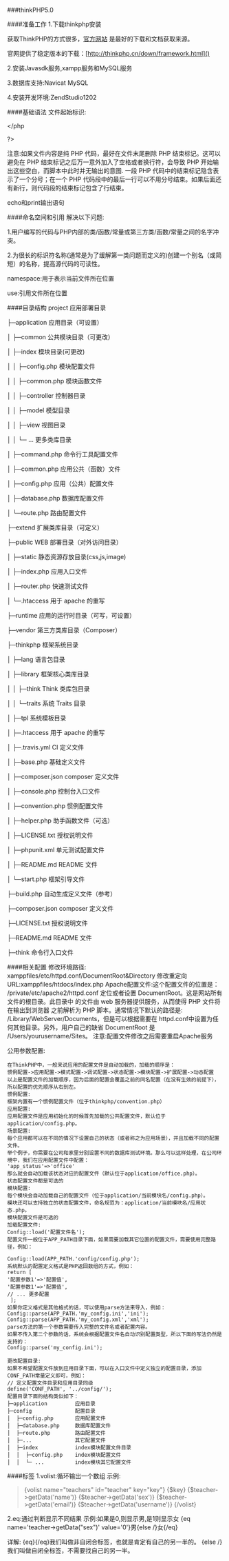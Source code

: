 ###thinkPHP5.0


####准备工作
1.下载thinkphp安装

获取ThinkPHP的方式很多，[官方网站](http://thinkphp.cn) 是最好的下载和文档获取来源。

官网提供了稳定版本的下载：[http://thinkphp.cn/down/framework.html]()

2.安装Javasdk服务,xampp服务和MySQL服务


3.数据库支持:Navicat MySQL

4.安装开发环境:ZendStudio1202

####基础语法
文件起始标识:

</php

?>

注意:如果文件内容是纯 PHP 代码，最好在文件末尾删除 PHP 结束标记。这可以避免在 PHP 结束标记之后万一意外加入了空格或者换行符，会导致 PHP 开始输出这些空白，而脚本中此时并无输出的意图.
一段 PHP 代码中的结束标记隐含表示了一个分号；在一个 PHP 代码段中的最后一行可以不用分号结束。如果后面还有新行，则代码段的结束标记包含了行结束。


echo和print输出语句


####命名空间和引用
解决以下问题:

1.用户编写的代码与PHP内部的类/函数/常量或第三方类/函数/常量之间的名字冲突。

2.为很长的标识符名称(通常是为了缓解第一类问题而定义的)创建一个别名（或简短）的名称，提高源代码的可读性。

namespace:用于表示当前文件所在位置

use:引用文件所在位置

####目录结构
project  应用部署目录

├─application           应用目录（可设置）

│  ├─common             公共模块目录（可更改）

│  ├─index              模块目录(可更改)

│  │  ├─config.php      模块配置文件

│  │  ├─common.php      模块函数文件

│  │  ├─controller      控制器目录

│  │  ├─model           模型目录

│  │  ├─view            视图目录

│  │  └─ ...            更多类库目录

│  ├─command.php        命令行工具配置文件

│  ├─common.php         应用公共（函数）文件

│  ├─config.php         应用（公共）配置文件

│  ├─database.php       数据库配置文件

│  └─route.php          路由配置文件

├─extend                扩展类库目录（可定义）

├─public                WEB 部署目录（对外访问目录）

│  ├─static             静态资源存放目录(css,js,image)

│  ├─index.php          应用入口文件

│  ├─router.php         快速测试文件

│  └─.htaccess          用于 apache 的重写

├─runtime               应用的运行时目录（可写，可设置）

├─vendor                第三方类库目录（Composer）

├─thinkphp              框架系统目录

│  ├─lang               语言包目录

│  ├─library            框架核心类库目录

│  │  ├─think           Think 类库包目录

│  │  └─traits          系统 Traits 目录

│  ├─tpl                系统模板目录

│  ├─.htaccess          用于 apache 的重写

│  ├─.travis.yml        CI 定义文件

│  ├─base.php           基础定义文件

│  ├─composer.json      composer 定义文件

│  ├─console.php        控制台入口文件

│  ├─convention.php     惯例配置文件

│  ├─helper.php         助手函数文件（可选）

│  ├─LICENSE.txt        授权说明文件

│  ├─phpunit.xml        单元测试配置文件

│  ├─README.md          README 文件

│  └─start.php          框架引导文件

├─build.php             自动生成定义文件（参考）

├─composer.json         composer 定义文件

├─LICENSE.txt           授权说明文件

├─README.md             README 文件

├─think                 命令行入口文件


####相关配置
	修改环境路径:
	xamppfiles/etc/httpd.conf/DocumentRoot&Directory
	修改重定向URL:xamppfiles/htdocs/index.php
	Apache配置文件:这个配置文件的位置是：
	/private/etc/apache2/httpd.conf
	定位或者设置 DocumentRoot。这是网站所有文件的根目录。此目录中	的文件由 web 服务器提供服务，从而使得 PHP 文件将在输出到浏览器	之前解析为 PHP 脚本。通常情况下默认的路径是:
	 /Library/WebServer/Documents，但是可以根据需要在 	httpd.conf中设置为任何其他目录。另外，用户自己的缺省 	DocumentRoot 是 /Users/yourusername/Sites。
	注意:配置文件修改之后需要重启Apache服务


公用参数配置:
		
	在ThinkPHP中，一般来说应用的配置文件是自动加载的，加载的顺序是：
	惯例配置->应用配置->模式配置->调试配置->状态配置->模块配置->扩展配置->动态配置
	以上是配置文件的加载顺序，因为后面的配置会覆盖之前的同名配置（在没有生效的前提下），所以配置的优先顺序从右到左。
	惯例配置:
	框架内置有一个惯例配置文件（位于thinkphp/convention.php）
	应用配置:
	应用配置文件是应用初始化的时候首先加载的公共配置文件，默认位于application/config.php。
	场景配置:
	每个应用都可以在不同的情况下设置自己的状态（或者称之为应用场景），并且加载不同的配置文件。
	举个例子，你需要在公司和家里分别设置不同的数据库测试环境。那么可以这样处理，在公司环境中，我们在应用配置文件中配置：
	'app_status'=>'office'
	那么就会自动加载该状态对应的配置文件（默认位于application/office.php）。
	状态配置文件都是可选的
	模块配置:
	每个模块会自动加载自己的配置文件（位于application/当前模块名/config.php）。
	模块还可以支持独立的状态配置文件，命名规范为：application/当前模块名/应用状态.php。
	模块配置文件是可选的
	加载配置文件:
	Config::load('配置文件名');
	配置文件一般位于APP_PATH目录下面，如果需要加载其它位置的配置文件，需要使用完整路径，例如：

	Config::load(APP_PATH.'config/config.php');
	系统默认的配置定义格式是PHP返回数组的方式，例如：
	return [
    '配置参数1'=>'配置值',
    '配置参数1'=>'配置值',
    // ... 更多配置
	 ];
	如果你定义格式是其他格式的话，可以使用parse方法来导入，例如：
	Config::parse(APP_PATH.'my_config.ini','ini');
	Config::parse(APP_PATH.'my_config.xml','xml');
	parse方法的第一个参数需要传入完整的文件名或者配置内容。
	如果不传入第二个参数的话，系统会根据配置文件名自动识别配置类型，所以下面的写法仍然是支持的：
	Config::parse('my_config.ini');
	
	更改配置目录:
	如果不希望配置文件放到应用目录下面，可以在入口文件中定义独立的配置目录，添加CONF_PATH常量定义即可，例如：
	// 定义配置文件目录和应用目录同级
	define('CONF_PATH', '../config/');
	配置目录下面的结构类似如下：
	├─application         应用目录
	├─config              配置目录
	│  ├─config.php       应用配置文件
	│  ├─database.php     数据库配置文件
	│  ├─route.php        路由配置文件
	│  ├─...              其它配置文件
	│  ├─index            index模块配置文件目录
	│  │  ├─config.php    index模块配置文件
	│  │  └─ ...          index模块其它配置文件




####标签
1.volist:循环输出一个数组
示例:
>{volist name="teachers" id="teacher" key="key"}
 	<tr>
    <td>{$key}</td>
    <td>{$teacher->getData('name')}</td>
    <td>{$teacher->getData('sex')}</td>
    <td>{$teacher->getData('email')}</td>
    <td>{$teacher->getData('username')}</td>
{/volist}

2.eq:通过判断显示不同结果
示例:如果是0,则显示男,是1则显示女
{eq name='teacher->getData("sex")' value='0'}男{else /}女{/eq}

详解:
{eq}{/eq}我们叫做非自闭合标签，也就是肯定有自己的另一半的。
{else /}我们叫做自闭全标签，不需要找自己的另一半。

